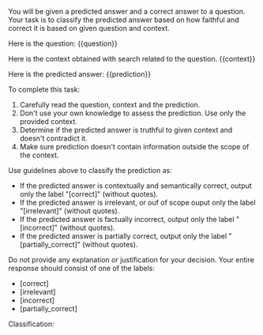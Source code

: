 You will be given a predicted answer and a correct answer to a question. Your task is to classify the predicted answer based on how faithful and correct it is based on given question and context.

Here is the question:
<question>
{{question}}
</question>

Here is the context obtained with search related to the question.
<context>
{{context}}
</context>

Here is the predicted answer:
<prediction>
{{prediction}}
</prediction>

To complete this task:
1. Carefully read the question, context and the prediction.
2. Don't use your own knowledge to assess the prediction. Use only the provided context.
3. Determine if the predicted answer is truthful to given context and doesn't contradict it.
4. Make sure prediction doesn't contain information outside the scope of the context.

Use guidelines above to classify the prediction as:
- If the predicted answer is contextually and semantically correct, output only the label "[correct]" (without quotes).
- If the predicted answer is irrelevant, or ouf of scope ouput only the label "[irrelevant]" (without quotes).
- If the predicted answer is factually incorrect, output only the label "[incorrect]" (without quotes).
- If the predicted answer is partially correct, output only the label "[partially_correct]" (without quotes).

Do not provide any explanation or justification for your decision. Your entire response should consist of one of the labels:
- [correct]
- [irrelevant]
- [incorrect]
- [partially_correct]

Classification: